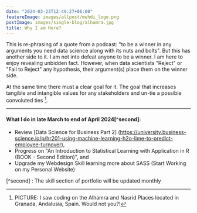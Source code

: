 ```yaml
---
date: "2024-03-23T12:49:27+06:00"
featureImage: images/allpost/mehdi_logo.png
postImage: images/single-blog/alhamra.jpg
title: Why I am Here?
---
```


This is re-phrasing of a quote from a podcast: "to be a winner in any arguments you need data science along with its nuts and bolts". But this has another side to it. I am not into defeat anyone to be a winner. I am here to enjoy revealing unbidden fact. However, when data scientists "Reject" or "Fail to Reject" any hypothesis, their argument(s) place them on the winner side.  

At the same time there must a clear goal for it. The goal that increases tangible and intangible values for any stakeholders and un-tie a possible convoluted ties [^first].

----

#### What I do in late March to end of April 2024[^second]:

- Review [Data Science for Business Part 2] (https://university.business-science.io/p/hr201-using-machine-learning-h2o-lime-to-predict-employee-turnover),
- Progress on "An Introduction to Statistical Learning with Application in R (BOOK - Second Edition)", and
- Upgrade my Webdesign Skill learning more about SASS (Start Working on my Personal Website)

[^first]: PICTURE: I saw coding on the Alhamra and Nasrid Places located in Granada, Andalusia, Spain. Would not you?!

[^second] : The skill section of portfolio will be updated monthly